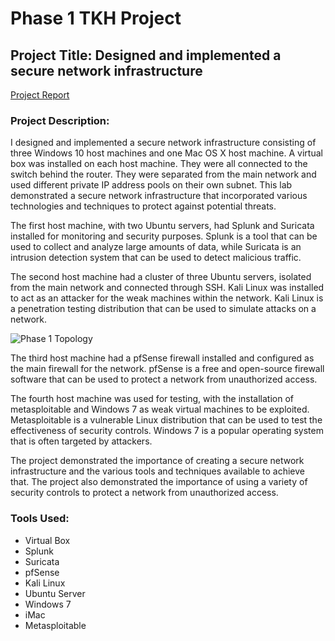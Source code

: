 # Phase 1 TKH Project
## Project Title: Designed and implemented a secure network infrastructure

[Project Report](https://www.swishnode.com/emilie/projects/emiliedionisio_tkhphase1project.pdf)

### Project Description: <br />
I designed and implemented a secure network infrastructure consisting of three Windows 10 host machines and one Mac OS X host machine. A virtual box was installed on each host machine. They were all connected to the switch behind the router. They were separated from the main network and used different private IP address pools on their own subnet. This lab demonstrated a secure network infrastructure that incorporated various technologies and techniques to protect against potential threats.

The first host machine, with two Ubuntu servers, had Splunk and Suricata installed for monitoring and security purposes. Splunk is a tool that can be used to collect and analyze large amounts of data, while Suricata is an intrusion detection system that can be used to detect malicious traffic.

The second host machine had a cluster of three Ubuntu servers, isolated from the main network and connected through SSH. Kali Linux was installed to act as an attacker for the weak machines within the network. Kali Linux is a penetration testing distribution that can be used to simulate attacks on a network.



![Phase 1 Topology](https://drive.google.com/uc?export=view&id=1ntKZmK5b0zqiIUvZ_DsmM9ewL-LK4OZZ)




The third host machine had a pfSense firewall installed and configured as the main firewall for the network. pfSense is a free and open-source firewall software that can be used to protect a network from unauthorized access.

The fourth host machine was used for testing, with the installation of metasploitable and Windows 7 as weak virtual machines to be exploited. Metasploitable is a vulnerable Linux distribution that can be used to test the effectiveness of security controls. Windows 7 is a popular operating system that is often targeted by attackers.

The project demonstrated the importance of creating a secure network infrastructure and the various tools and techniques available to achieve that. The project also demonstrated the importance of using a variety of security controls to protect a network from unauthorized access.

### Tools Used:
- Virtual Box
- Splunk
- Suricata
- pfSense
- Kali Linux
- Ubuntu Server
- Windows 7
- iMac
- Metasploitable

